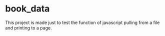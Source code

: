 # book_data
This project is made just to test the function of javascript pulling from a file and printing to a page.
